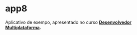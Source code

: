 # app8
Aplicativo de exempo, apresentado no curso **[Desenvolvedor Multiplataforma](udemy.com/desenvolvedor-multiplataforma-androidios-com-react-e-redux/).**
